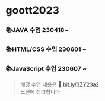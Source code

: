 # goott2023
### 📚JAVA 수업 230418~
### 📚HTML/CSS 수업 230601 ~
### 📚JavaScript 수업 230607 ~
> 해당 수업 내용은 <a href="http://bit.ly/3ZY23a2" target="_blank">🔗 bit.ly/3ZY23a2 </a><br/>
> 노션에 정리합니다.<br/>


